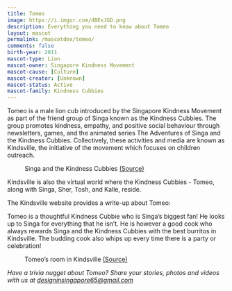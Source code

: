 ```yaml
---
title: Tomeo
image: https://i.imgur.com/dBExJGD.png
description: Everything you need to know about Tomeo
layout: mascot
permalink: /mascotdex/tomeo/
comments: false
birth-year: 2011
mascot-type: Lion
mascot-owner: Singapore Kindness Movement
mascot-cause: [Culture]
mascot-creator: [Unknown]
mascot-status: Active
mascot-family: Kindness Cubbies
---
```


Tomeo is a male lion cub introduced by the Singapore Kindness Movement as part of the friend group of Singa known as the Kindness Cubbies. The group promotes kindness, empathy, and positive social behaviour through newsletters, games, and the animated series The Adventures of Singa and the Kindness Cubbies. Collectively, these activities and media are known as Kindsville, the initiative of the movement which focuses on children outreach.

<figure>
<img src="https://i.imgur.com/4WEuR6W.jpg" alt="">
<figcaption>Singa and the Kindness Cubbies <a href="https://www.facebook.com/11thprod/posts/pfbid03XWv41msNsfKKjNVVzPXcJpMF8V7WAGZD6mf1w4KXeV2dDG22xGWBiWdsWnbsB8Kl  " target="_blank">(Source)</a></figcaption>
</figure>

Kindsville is also the virtual world where the Kindness Cubbies - Tomeo, along with Singa, Sher, Tosh, and Kalle, reside.

The Kindsville website provides a write-up about Tomeo:

Tomeo is a thoughtful Kindness Cubbie who is Singa’s biggest fan! He looks up to Singa for everything that he isn’t. He is however a good cook who always rewards Singa and the Kindness Cubbies with the best burritos in Kindsville. The budding cook also whips up every time there is a party or celebration!

<figure>
<img src="https://i.imgur.com/AVEAb2X.png" alt="">
<figcaption>Tomeo’s room in Kindsville <a href="https://kindsville.kindness.sg/kindness-cubbie/tomeo/ " target="_blank">(Source)</a></figcaption>
</figure>


<i>Have a trivia nugget about Tomeo? Share your stories, photos and videos with us at designinsingapore65@gmail.com</i>
